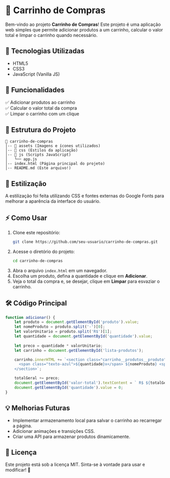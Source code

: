 # 🛒 Carrinho de Compras

Bem-vindo ao projeto **Carrinho de Compras**! Este projeto é uma aplicação web simples que permite adicionar produtos a um carrinho, calcular o valor total e limpar o carrinho quando necessário.

## 🚀 Tecnologias Utilizadas

- HTML5
- CSS3
- JavaScript (Vanilla JS)

## 📌 Funcionalidades

✅ Adicionar produtos ao carrinho<br>
✅ Calcular o valor total da compra<br>
✅ Limpar o carrinho com um clique<br>

## 📂 Estrutura do Projeto

```
📂 carrinho-de-compras
│-- 📂 assets (Imagens e ícones utilizados)
│-- 📂 css (Estilos da aplicação)
│-- 📂 js (Scripts JavaScript)
│   └── app.js
│-- index.html (Página principal do projeto)
│-- README.md (Este arquivo!)
```

## 🎨 Estilização

A estilização foi feita utilizando CSS e fontes externas do Google Fonts para melhorar a aparência da interface do usuário.

## ⚡ Como Usar

1. Clone este repositório:
   ```sh
   git clone https://github.com/seu-usuario/carrinho-de-compras.git
   ```
2. Acesse o diretório do projeto:
   ```sh
   cd carrinho-de-compras
   ```
3. Abra o arquivo `index.html` em um navegador.
4. Escolha um produto, defina a quantidade e clique em **Adicionar**.
5. Veja o total da compra e, se desejar, clique em **Limpar** para esvaziar o carrinho.

## 🛠 Código Principal

```javascript
function adicionar() {
    let produto = document.getElementById('produto').value;
    let nomeProduto = produto.split('-')[0];
    let valorUnitario = produto.split('R$')[1];
    let quantidade = document.getElementById('quantidade').value;
    
    let preco = quantidade * valorUnitario;
    let carrinho = document.getElementById('lista-produtos');

    carrinho.innerHTML += `<section class="carrinho__produtos__produto">
      <span class="texto-azul">${quantidade}x</span> ${nomeProduto} <span class="texto-azul">${preco}</span>
    </section>`;

    totalGeral += preco;
    document.getElementById('valor-total').textContent = ` R$ ${totalGeral}`;
    document.getElementById('quantidade').value = 0;
}
```

## 💡 Melhorias Futuras

- Implementar armazenamento local para salvar o carrinho ao recarregar a página.
- Adicionar animações e transições CSS.
- Criar uma API para armazenar produtos dinamicamente.

## 📝 Licença

Este projeto está sob a licença MIT. Sinta-se à vontade para usar e modificar! 🎉


